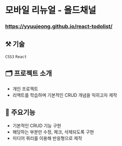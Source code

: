 # 모바일 리뉴얼 - 올드채널

### <https://yyuujeong.github.io/react-todolist/>

## :hammer_and_pick: 기술
```CSS3``` ```React```

## :card_index_dividers: 프로젝트 소개
- 개인 프로젝트
- 리액트를 학습하며 기본적인 CRUD 개념을 익히고자 제작

## :mag_right: 주요기능
- 기본적인 CRUD 기능 구현
- 해당하는 부분만 수정, 체크, 삭제되도록 구현
- 미디어 쿼리를 이용해 반응형으로 제작